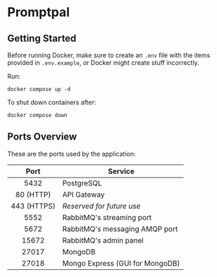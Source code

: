 # Promptpal

## Getting Started

Before running Docker, make sure to create an `.env` file with the items provided in `.env.example`, or Docker might create stuff incorrectly.

Run:

```
docker compose up -d
```

To shut down containers after:

```
docker compose down
```

## Ports Overview

These are the ports used by the application:

|    Port     | Service                         |
| :---------: | ------------------------------- |
|    5432     | PostgreSQL                      |
|  80 (HTTP)  | API Gateway                     |
| 443 (HTTPS) | _Reserved for future use_       |
|    5552     | RabbitMQ's streaming port       |
|    5672     | RabbitMQ's messaging AMQP port  |
|    15672    | RabbitMQ's admin panel          |
|    27017    | MongoDB                         |
|    27018    | Mongo Express (GUI for MongoDB) |
